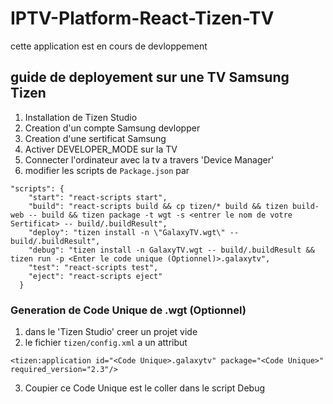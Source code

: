 # IPTV-Platform-React-Tizen-TV
cette application est en cours de devloppement
## guide de deployement sur une TV Samsung Tizen
1. Installation de Tizen Studio
2. Creation d'un compte Samsung devlopper
3. Creation d'une sertificat Samsung
4. Activer DEVELOPER_MODE sur la TV
5. Connecter l'ordinateur avec la tv a travers 'Device Manager'
6. modifier les scripts de `Package.json` par
```
"scripts": {
    "start": "react-scripts start",
    "build": "react-scripts build && cp tizen/* build && tizen build-web -- build && tizen package -t wgt -s <entrer le nom de votre Sertificat> -- build/.buildResult",
    "deploy": "tizen install -n \"GalaxyTV.wgt\" -- build/.buildResult",
    "debug": "tizen install -n GalaxyTV.wgt -- build/.buildResult && tizen run -p <Enter le code unique (Optionnel)>.galaxytv",
    "test": "react-scripts test",
    "eject": "react-scripts eject"
  }
```
### Generation de Code Unique de .wgt (Optionnel)
1. dans le 'Tizen Studio' creer un projet vide
2. le fichier `tizen/config.xml` a un attribut
```
<tizen:application id="<Code Unique>.galaxytv" package="<Code Unique>" required_version="2.3"/>
```
3. Coupier ce Code Unique est le coller dans le script Debug
